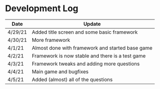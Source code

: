 # Development Log

Date|Update
----|------
4/29/21|Added title screen and some basic framework
4/30/21|More framework
4/1/21|Almost done with framework and started base game
4/2/21|Framework is now stable and there is a test game
4/3/21|Framework tweaks and adding more questions
4/4/21|Main game and bugfixes
4/5/21|Added (almost) all of the questions